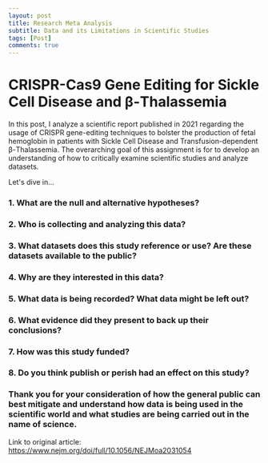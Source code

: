 ```yaml
---
layout: post
title: Research Meta Analysis
subtitle: Data and its Limitations in Scientific Studies
tags: [Post] 
comments: true
---
```


# CRISPR-Cas9 Gene Editing for Sickle Cell Disease and β-Thalassemia

In this post, I analyze a scientific report published in 2021 regarding the usage of CRISPR gene-editing techniques to bolster the production of fetal hemoglobin in patients with Sickle Cell Disease and Transfusion-dependent β-Thalassemia. The overarching goal of this assignment is for to develop an understanding of how to critically examine scientific studies and analyze datasets.

Let's dive in... 

### 1. What are the null and alternative hypotheses?



### 2. Who is collecting and analyzing this data?



### 3. What datasets does this study reference or use? Are these datasets available to the public?



### 4. Why are they interested in this data?




### 5. What data is being recorded? What data might be left out?



### 6. What evidence did they present to back up their conclusions?



### 7. How was this study funded?



### 8. Do you think publish or perish had an effect on this study?



### Thank you for your consideration of how the general public can best mitigate and understand how data is being used in the scientific world and what studies are being carried out in the name of science. 
Link to original article: https://www.nejm.org/doi/full/10.1056/NEJMoa2031054 

